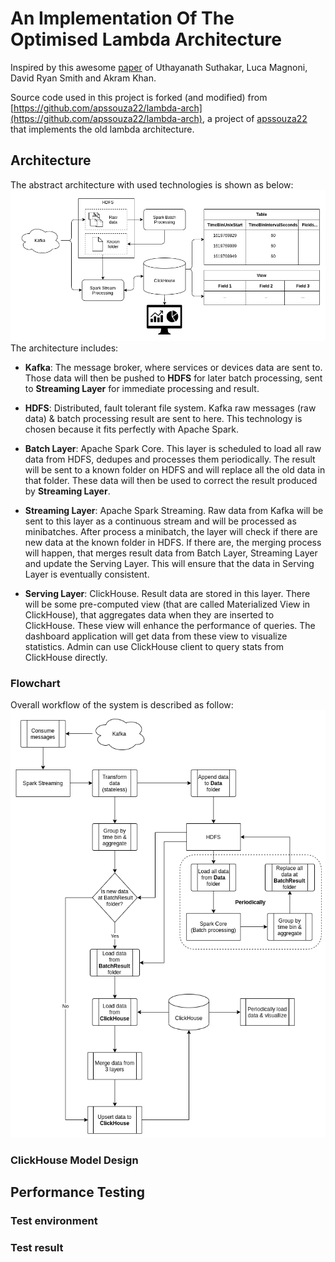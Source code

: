 # An Implementation Of The Optimised Lambda Architecture

Inspired by this awesome [paper](https://cds.cern.ch/record/2751541/files/08336995.pdf) of Uthayanath Suthakar, Luca Magnoni, David Ryan Smith and Akram Khan.

Source code used in this project is forked (and modified) from [https://github.com/apssouza22/lambda-arch](https://github.com/apssouza22/lambda-arch), a project of [apssouza22](https://github.com/apssouza22) that implements the old lambda architecture.

## Architecture

The abstract architecture with used technologies is shown as below:
![Architecture](./images/architecture.png)
The architecture includes:

- **Kafka**: The message broker, where services or devices data are sent to. Those data will then be pushed to **HDFS** for later batch processing, sent to **Streaming Layer** for immediate processing and result.

- **HDFS**: Distributed, fault tolerant file system. Kafka raw messages (raw data) & batch processing result are sent to here. This technology is chosen because it fits perfectly with Apache Spark.

- **Batch Layer**: Apache Spark Core. This layer is scheduled to load all raw data from HDFS, dedupes and processes them periodically. The result will be sent to a known folder on HDFS and will replace all the old data in that folder. These data will then be used to correct the result produced by **Streaming Layer**.

- **Streaming Layer**: Apache Spark Streaming. Raw data from Kafka will be sent to this layer as a continuous stream and will be processed as minibatches. After process a minibatch, the layer will check if there are new data at the known folder in HDFS. If there are, the merging process will happen, that merges result data from Batch Layer, Streaming Layer and update the Serving Layer. This will ensure that the data in Serving Layer is eventually consistent.

- **Serving Layer**: ClickHouse. Result data are stored in this layer. There will be some pre-computed view (that are called Materialized View in ClickHouse), that aggregates data when they are inserted to ClickHouse. These view will enhance the performance of queries. The dashboard application will get data from these view to visualize statistics. Admin can use ClickHouse client to query stats from ClickHouse directly.

### Flowchart

Overall workflow of the system is described as follow:
![flowchart](./images/flowchart.png)

### ClickHouse Model Design

## Performance Testing

### Test environment

### Test result
